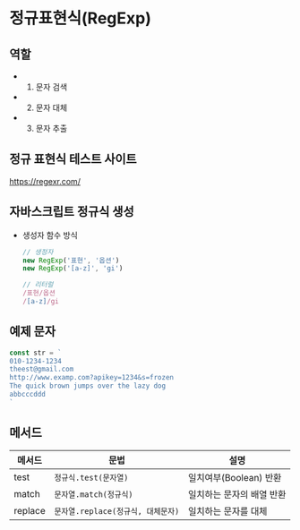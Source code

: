 # 정규표현식(RegExp)
## 역할
- 1. 문자 검색
- 2. 문자 대체
- 3. 문자 추출

## 정규 표현식 테스트 사이트
https://regexr.com/

## 자바스크립트 정규식 생성
- 생성자 함수 방식
  ```js
  // 생정자
  new RegExp('표현', '옵션')
  new RegExp('[a-z]', 'gi')

  // 리터럴
  /표현/옵션
  /[a-z]/gi
  ```

## 예제 문자
```js
const str = `
010-1234-1234
theest@gmail.com
http://www.examp.com?apikey=1234&s=frozen
The quick brown jumps over the lazy dog
abbcccddd
`
```

## 메서드
메서드 | 문법 | 설명
--|--|--
test | `정규식.test(문자열)` | 일치여부(Boolean) 반환
match | `문자열.match(정규식)` | 일치하는 문자의 배열 반환
replace | `문자열.replace(정규식, 대체문자)` | 일치하는 문자를 대체